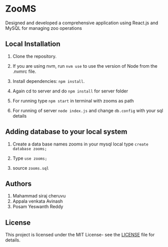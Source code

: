 # ZooMS

Designed and developed a comprehensive application using React.js and MySQL for managing zoo operations



## Local Installation


1. Clone the repository.

2. If you are using nvm, run `nvm use` to use the version of Node from the .nvmrc file.

3. Install dependencies: `npm install`.

4. Again cd to server and do `npm install` for server folder

5. For running type `npm start` in terminal with zooms as path

6. For running of server `node index.js` and change `db.config` with your sql details

## Adding database to your local system 

1. Create a data base names zooms in your mysql local type `create database zooms;`

2. Type  `use zooms;`

3. source `zooms.sql` 


## Authors

1. Mahammad siraj cheruvu
2. Appala venkata Avinash
3. Posam Yeswanth Reddy


## License

This project is licensed under the MIT License- see the [LICENSE](LICENSE) file for details.




